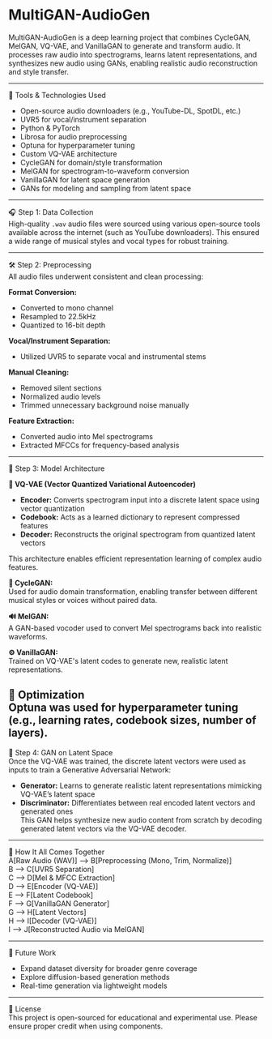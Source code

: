 # MultiGAN-AudioGen
MultiGAN-AudioGen is a deep learning project that combines CycleGAN, MelGAN, VQ-VAE, and VanillaGAN to generate and transform audio. It processes raw audio into spectrograms, learns latent representations, and synthesizes new audio using GANs, enabling realistic audio reconstruction and style transfer.

---

🧰 Tools & Technologies Used  
- Open-source audio downloaders (e.g., YouTube-DL, SpotDL, etc.)  
- UVR5 for vocal/instrument separation  
- Python & PyTorch  
- Librosa for audio preprocessing  
- Optuna for hyperparameter tuning  
- Custom VQ-VAE architecture  
- CycleGAN for domain/style transformation  
- MelGAN for spectrogram-to-waveform conversion  
- VanillaGAN for latent space generation  
- GANs for modeling and sampling from latent space
  
---

🎧 Step 1: Data Collection  
High-quality `.wav` audio files were sourced using various open-source tools available across the internet (such as YouTube downloaders). This ensured a wide range of musical styles and vocal types for robust training.

---

🛠️ Step 2: Preprocessing  
All audio files underwent consistent and clean processing:  

**Format Conversion:**  
- Converted to mono channel  
- Resampled to 22.5kHz  
- Quantized to 16-bit depth  

**Vocal/Instrument Separation:**  
- Utilized UVR5 to separate vocal and instrumental stems  

**Manual Cleaning:**  
- Removed silent sections  
- Normalized audio levels  
- Trimmed unnecessary background noise manually  

**Feature Extraction:**  
- Converted audio into Mel spectrograms  
- Extracted MFCCs for frequency-based analysis  
---
🧠 Step 3: Model Architecture  

**🧩 VQ-VAE (Vector Quantized Variational Autoencoder)**  
- **Encoder:** Converts spectrogram input into a discrete latent space using vector quantization  
- **Codebook:** Acts as a learned dictionary to represent compressed features  
- **Decoder:** Reconstructs the original spectrogram from quantized latent vectors  

This architecture enables efficient representation learning of complex audio features.  

**🔁 CycleGAN:**  
Used for audio domain transformation, enabling transfer between different musical styles or voices without paired data.

**🔊 MelGAN:**  
A GAN-based vocoder used to convert Mel spectrograms back into realistic waveforms.  

**⚙️ VanillaGAN:**  
Trained on VQ-VAE's latent codes to generate new, realistic latent representations.

🧪 Optimization  
Optuna was used for hyperparameter tuning (e.g., learning rates, codebook sizes, number of layers).  
---
🤖 Step 4: GAN on Latent Space  
Once the VQ-VAE was trained, the discrete latent vectors were used as inputs to train a Generative Adversarial Network:  

- **Generator:** Learns to generate realistic latent representations mimicking VQ-VAE’s latent space  
- **Discriminator:** Differentiates between real encoded latent vectors and generated ones  
This GAN helps synthesize new audio content from scratch by decoding generated latent vectors via the VQ-VAE decoder.
 
---

🔁 How It All Comes Together  
A[Raw Audio (WAV)] --> B[Preprocessing (Mono, Trim, Normalize)]  
B --> C[UVR5 Separation]  
C --> D[Mel & MFCC Extraction]  
D --> E[Encoder (VQ-VAE)]  
E --> F[Latent Codebook]  
F --> G[VanillaGAN Generator]  
G --> H[Latent Vectors]  
H --> I[Decoder (VQ-VAE)]  
I --> J[Reconstructed Audio via MelGAN]  

---
🚀 Future Work  
- Expand dataset diversity for broader genre coverage  
- Explore diffusion-based generation methods  
- Real-time generation via lightweight models  
---
📝 License  
This project is open-sourced for educational and experimental use. Please ensure proper credit when using components.










	
